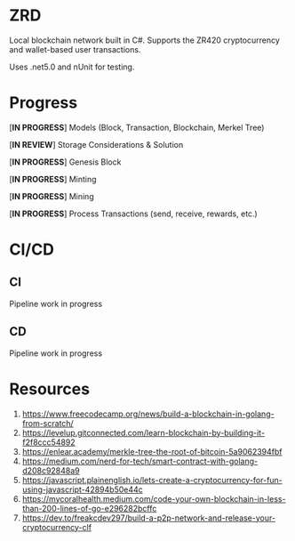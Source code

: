 # ZRD
Local blockchain network built in C#. Supports the ZR420 cryptocurrency and wallet-based user transactions.

Uses .net5.0 and nUnit for testing.

# Progress
[**IN PROGRESS**] Models (Block, Transaction, Blockchain, Merkel Tree)

[**IN REVIEW**] Storage Considerations & Solution 

[**IN PROGRESS**] Genesis Block

[**IN PROGRESS**] Minting

[**IN PROGRESS**] Mining

[**IN PROGRESS**] Process Transactions (send, receive, rewards, etc.)

# CI/CD
## CI
Pipeline work in progress

## CD
Pipeline work in progress

# Resources
1. https://www.freecodecamp.org/news/build-a-blockchain-in-golang-from-scratch/
2. https://levelup.gitconnected.com/learn-blockchain-by-building-it-f2f8ccc54892
3. https://enlear.academy/merkle-tree-the-root-of-bitcoin-5a9062394fbf
4. https://medium.com/nerd-for-tech/smart-contract-with-golang-d208c92848a9
5. https://javascript.plainenglish.io/lets-create-a-cryptocurrency-for-fun-using-javascript-42894b50e44c
6. https://mycoralhealth.medium.com/code-your-own-blockchain-in-less-than-200-lines-of-go-e296282bcffc
7. https://dev.to/freakcdev297/build-a-p2p-network-and-release-your-cryptocurrency-clf
